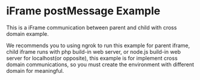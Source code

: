 # iFrame postMessage Example

This is a iFrame communication between parent and child with cross domain example.

We recommends you to using ngrok to run this example for parent iframe, child iframe runs with php build-in web server, or node.js build-in web server for localhost(or opposite), this example is for implement cross domain communications, so you must create the environment with different domain for meaningful.